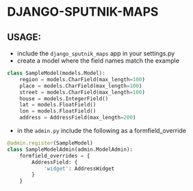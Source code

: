# DJANGO-SPUTNIK-MAPS
## USAGE:
* include the ``django_sputnik_maps`` app in your settings.py
* create a model where the field names match the example 

```python
class SampleModel(models.Model):
    region = models.CharField(max_length=100)
    place = models.CharField(max_length=100)
    street = models.CharField(max_length=100)
    house = models.IntegerField()
    lat = models.FloatField()
    lon = models.FloatField()
    address = AddressField(max_length=200)
```
* in the ``admin.py`` include the following as a formfield_override

```python
@admin.register(SampleModel)
class SampleModelAdmin(admin.ModelAdmin):
    formfield_overrides = {
        AddressField: {
            'widget': AddressWidget
        }
    }
``` 


